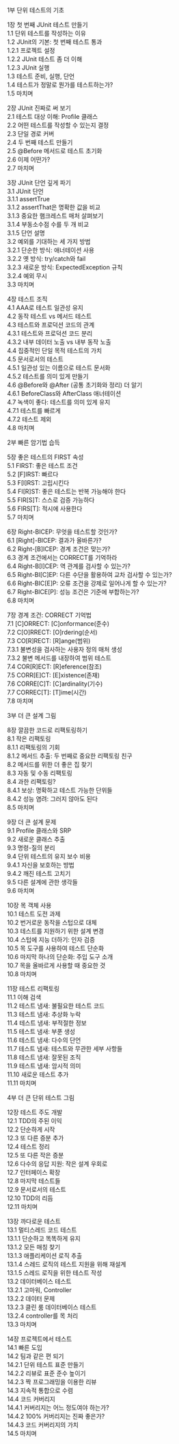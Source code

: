 1부 단위 테스트의 기초  
  
1장 첫 번째 JUnit 테스트 만들기  
1.1 단위 테스트를 작성하는 이유  
1.2 JUnit의 기본: 첫 번째 테스트 통과  
 1.2.1 프로젝트 설정  
 1.2.2 JUnit 테스트 좀 더 이해  
 1.2.3 JUnit 실행  
1.3 테스트 준비, 실행, 단언  
1.4 테스트가 정말로 뭔가를 테스트하는가?  
1.5 마치며  
  
2장 JUnit 진짜로 써 보기  
2.1 테스트 대상 이해: Profile 클래스  
2.2 어떤 테스트를 작성할 수 있는지 결정  
2.3 단일 경로 커버  
2.4 두 번째 테스트 만들기  
2.5 @Before 메서드로 테스트 초기화  
2.6 이제 어떤가?  
2.7 마치며  
  
3장 JUnit 단언 깊게 파기  
3.1 JUnit 단언  
 3.1.1 assertTrue  
 3.1.2 assertThat은 명확한 값을 비교  
 3.1.3 중요한 햄크레스트 매처 살펴보기  
 3.1.4 부동소수점 수를 두 개 비교  
 3.1.5 단언 설명  
3.2 예외를 기대하는 세 가지 방법  
 3.2.1 단순한 방식: 애너테이션 사용  
 3.2.2 옛 방식: try/catch와 fail  
 3.2.3 새로운 방식: ExpectedException 규칙  
 3.2.4 예외 무시  
3.3 마치며  
  
4장 테스트 조직  
4.1 AAA로 테스트 일관성 유지  
4.2 동작 테스트 vs 메서드 테스트  
4.3 테스트와 프로덕션 코드의 관계  
 4.3.1 테스트와 프로덕션 코드 분리  
 4.3.2 내부 데이터 노출 vs 내부 동작 노출  
4.4 집중적인 단일 목적 테스트의 가치  
4.5 문서로서의 테스트  
 4.5.1 일관성 있는 이름으로 테스트 문서화  
 4.5.2 테스트를 의미 있게 만들기  
4.6 @Before와 @After (공통 초기화와 정리) 더 알기  
 4.6.1 BeforeClass와 AfterClass 애너테이션  
4.7 녹색이 좋다: 테스트를 의미 있게 유지  
 4.7.1 테스트를 빠르게  
 4.7.2 테스트 제외  
4.8 마치며  
  
2부 빠른 암기법 습득  
  
5장 좋은 테스트의 FIRST 속성  
5.1 FIRST: 좋은 테스트 조건  
5.2 [F]IRST: 빠르다  
5.3 F[I]RST: 고립시킨다  
5.4 FI[R]ST: 좋은 테스트는 반복 가능해야 한다  
5.5 FIR[S]T: 스스로 검증 가능하다  
5.6 FIRS[T]: 적시에 사용한다  
5.7 마치며  
  
6장 Right-BICEP: 무엇을 테스트할 것인가?  
6.1 [Right]-BICEP: 결과가 올바른가?  
6.2 Right-[B]ICEP: 경계 조건은 맞는가?  
6.3 경계 조건에서는 CORRECT를 기억하라  
6.4 Right-B[I]CEP: 역 관계를 검사할 수 있는가?  
6.5 Right-BI[C]EP: 다른 수단을 활용하여 교차 검사할 수 있는가?  
6.6 Right-BIC[E]P: 오류 조건을 강제로 일어나게 할 수 있는가?  
6.7 Right-BICE[P]: 성능 조건은 기준에 부합하는가?  
6.8 마치며  
  
7장 경계 조건: CORRECT 기억법  
7.1 [C]ORRECT: [C]onformance(준수)  
7.2 C[O]RRECT: [O]rdering(순서)  
7.3 CO[R]RECT: [R]ange(범위)  
 7.3.1 불변성을 검사하는 사용자 정의 매처 생성  
 7.3.2 불변 메서드를 내장하여 범위 테스트  
7.4 COR[R]ECT: [R]eference(참조)  
7.5 CORR[E]CT: [E]xistence(존재)  
7.6 CORRE[C]T: [C]ardinality(기수)  
7.7 CORREC[T]: [T]ime(시간)  
7.8 마치며  
  
3부 더 큰 설계 그림  
  
8장 깔끔한 코드로 리팩토링하기  
8.1 작은 리팩토링  
 8.1.1 리팩토링의 기회  
 8.1.2 메서드 추출: 두 번째로 중요한 리팩토링 친구  
8.2 메서드를 위한 더 좋은 집 찾기  
8.3 자동 및 수동 리팩토링  
8.4 과한 리팩토링?  
 8.4.1 보상: 명확하고 테스트 가능한 단위들  
 8.4.2 성능 염려: 그러지 않아도 된다  
8.5 마치며  
  
9장 더 큰 설계 문제  
9.1 Profile 클래스와 SRP  
9.2 새로운 클래스 추출  
9.3 명령-질의 분리  
9.4 단위 테스트의 유지 보수 비용  
 9.4.1 자신을 보호하는 방법  
 9.4.2 깨진 테스트 고치기  
9.5 다른 설계에 관한 생각들  
9.6 마치며  
  
10장 목 객체 사용  
10.1 테스트 도전 과제  
10.2 번거로운 동작을 스텁으로 대체  
10.3 테스트를 지원하기 위한 설계 변경  
10.4 스텁에 지능 더하기: 인자 검증  
10.5 목 도구를 사용하여 테스트 단순화  
10.6 마지막 하나의 단순화: 주입 도구 소개  
10.7 목을 올바르게 사용할 때 중요한 것  
10.8 마치며  
  
11장 테스트 리팩토링  
11.1 이해 검색  
11.2 테스트 냄새: 불필요한 테스트 코드  
11.3 테스트 냄새: 추상화 누락  
11.4 테스트 냄새: 부적절한 정보  
11.5 테스트 냄새: 부푼 생성  
11.6 테스트 냄새: 다수의 단언  
11.7 테스트 냄새: 테스트와 무관한 세부 사항들  
11.8 테스트 냄새: 잘못된 조직  
11.9 테스트 냄새: 암시적 의미  
11.10 새로운 테스트 추가  
11.11 마치며  
  
4부 더 큰 단위 테스트 그림  
  
12장 테스트 주도 개발  
12.1 TDD의 주된 이익  
12.2 단순하게 시작  
12.3 또 다른 증분 추가  
12.4 테스트 정리  
12.5 또 다른 작은 증분  
12.6 다수의 응답 지원: 작은 설계 우회로  
12.7 인터페이스 확장  
12.8 마지막 테스트들  
12.9 문서로서의 테스트  
12.10 TDD의 리듬  
12.11 마치며  
  
13장 까다로운 테스트  
13.1 멀티스레드 코드 테스트  
 13.1.1 단순하고 똑똑하게 유지  
 13.1.2 모든 매칭 찾기  
 13.1.3 애플리케이션 로직 추출  
 13.1.4 스레드 로직의 테스트 지원을 위해 재설계  
 13.1.5 스레드 로직을 위한 테스트 작성  
13.2 데이터베이스 테스트  
 13.2.1 고마워, Controller  
 13.2.2 데이터 문제  
 13.2.3 클린 룸 데이터베이스 테스트  
 13.2.4 controller를 목 처리  
13.3 마치며  
  
14장 프로젝트에서 테스트  
14.1 빠른 도입  
14.2 팀과 같은 편 되기  
 14.2.1 단위 테스트 표준 만들기  
 14.2.2 리뷰로 표준 준수 높이기  
 14.2.3 짝 프로그래밍을 이용한 리뷰  
14.3 지속적 통합으로 수렴  
14.4 코드 커버리지  
 14.4.1 커버리지는 어느 정도여야 하는가?  
 14.4.2 100% 커버리지는 진짜 좋은가?  
 14.4.3 코드 커버리지의 가치  
14.5 마치며  